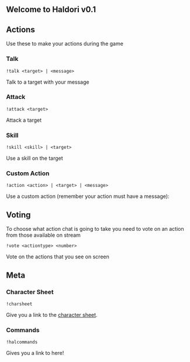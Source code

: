 ## Welcome to Haldori v0.1

## Actions

Use these to make your actions during the game

### Talk
```
!talk <target> | <message>
```
Talk to a target with your message

### Attack
```
!attack <target>
```
Attack a target

### Skill
```
!skill <skill> | <target>
```
Use a skill on the target

### Custom Action
```
!action <action> | <target> | <message>
```
Use a custom action (remember your action must have a message):

## Voting
To choose what action chat is going to take you need to vote on an action from those available on stream
```
!vote <actiontype> <number>
```
Vote on the actions that you see on screen


## Meta

### Character Sheet
```
!charsheet
```
Give you a link to the [character sheet](https://fluffsmckenzie.github.io/Haldori/charsheet).

### Commands
```
!halcommands
```
Gives you a link to here!

